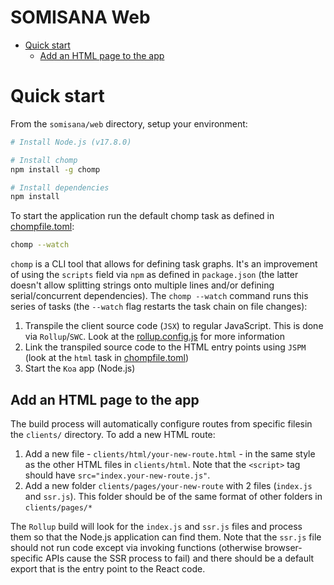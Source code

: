 # SOMISANA Web

<!-- START doctoc generated TOC please keep comment here to allow auto update -->
<!-- DON'T EDIT THIS SECTION, INSTEAD RE-RUN doctoc TO UPDATE -->

- [Quick start](#quick-start)
  - [Add an HTML page to the app](#add-an-html-page-to-the-app)

<!-- END doctoc generated TOC please keep comment here to allow auto update -->

# Quick start

From the `somisana/web` directory, setup your environment:

```sh
# Install Node.js (v17.8.0)

# Install chomp
npm install -g chomp

# Install dependencies
npm install
```

To start the application run the default chomp task as defined in [chompfile.toml](chompfile.toml):

```sh
chomp --watch
```

`chomp` is a CLI tool that allows for defining task graphs. It's an improvement of using the `scripts` field via `npm` as defined in `package.json` (the latter doesn't allow splitting strings onto multiple lines and/or defining serial/concurrent dependencies). The `chomp --watch` command runs this series of tasks (the `--watch` flag restarts the task chain on file changes):

1. Transpile the client source code (`JSX`) to regular JavaScript. This is done via `Rollup`/`SWC`. Look at the [rollup.config.js](rollup.config.js) for more information
2. Link the transpiled source code to the HTML entry points using `JSPM` (look at the `html` task in [chompfile.toml](chompfile.toml))
3. Start the `Koa` app (Node.js)

## Add an HTML page to the app

The build process will automatically configure routes from specific filesin the `clients/` directory. To add a new HTML route:

1. Add a new file - `clients/html/your-new-route.html` - in the same style as the other HTML files in `clients/html`. Note that the `<script>` tag should have `src="index.your-new-route.js"`.
2. Add a new folder `clients/pages/your-new-route` with 2 files (`index.js` and `ssr.js`). This folder should be of the same format of other folders in `clients/pages/*`

The `Rollup` build will look for the `index.js` and `ssr.js` files and process them so that the Node.js application can find them. Note that the `ssr.js` file should not run code except via invoking functions (otherwise browser-specific APIs cause the SSR process to fail) and there should be a default export that is the entry point to the React code.
